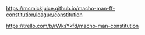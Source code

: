 https://mcmickjuice.github.io/macho-man-ff-constitution/league/constitution

https://trello.com/b/rWksYkfd/macho-man-constitution

